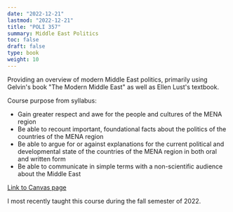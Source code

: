 ```yaml
---
date: "2022-12-21"
lastmod: "2022-12-21"
title: "POLI 357"
summary: Middle East Politics
toc: false
draft: false
type: book
weight: 10
---
```


Providing an overview of modern Middle East politics, primarily using Gelvin's book "The Modern Middle East" as well as Ellen Lust's textbook. 

Course purpose from syllabus:

- Gain greater respect and awe for the people and cultures of the MENA region
- Be able to recount important, foundational facts about the politics of the countries of the MENA region
- Be able to argue for or against explanations for the current political and developmental state of the countries of the MENA region in both oral and written form
- Be able to communicate in simple terms with a non-scientific audience about the Middle East

[Link to Canvas page](https://byu.instructure.com/courses/15561)

I most recently taught this course during the fall semester of 2022.
